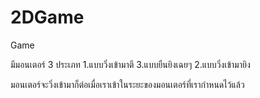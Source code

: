 # 2DGame
 Game

มีมอนเตอร์ 3 ประเภท
1.แบบวิ่งเข้ามาตี
3.แบบยืนยิงเฉยๆ
2.แบบวิ่งเข้ามายิง

มอนเตอร์จะวิ่งเข้ามาก็ต่อเมื่อเราเข้าในระยะของมอนเตอร์ที่เรากำหนดไว้แล้ว

